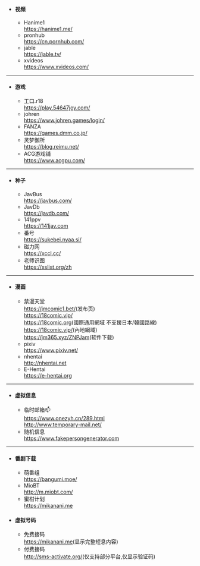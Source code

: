 * #### 视频  
    - Hanime1  
    <https://hanime1.me/>  
    - pronhub  
    <https://cn.pornhub.com/>  
    - jable  
    <https://jable.tv/>  
    - xvideos  
    <https://www.xvideos.com/>  

***

* #### 游戏  
    - 工口.r18  
    <https://play.54647joy.com/>  
    - johren  
    <https://www.johren.games/login/>
    - FANZA  
    <https://games.dmm.co.jp/>
    - 灵梦御所  
    <https://blog.reimu.net/>  
    - ACG游戏铺  
    <https://www.acgpu.com/>  

***

* #### 种子  
    - JavBus  
    <https://javbus.com/>  
    - JavDb  
    <https://javdb.com/>  
    - 141ppv  
    <https://141jav.com>  
    - 番号  
    <https://sukebei.nyaa.si/>  
    - 磁力网  
    <https://xccl.cc/>  
    - 老师识图  
    <https://xslist.org/zh>

***

* #### 漫画  
    - 禁漫天堂  
    <https://jmcomic1.bet/>(发布页)  
    <https://18comic.vip/>  
    <https://18comic.org>(國際通用網域 不支援日本/韓國路線)
    <https://18comic.vip/>(內地網域)  
    <https://jm365.xyz/ZNPJam>(软件下载)  
    - pixiv  
    <https://www.pixiv.net/>  
    - nhentai  
    <http://nhentai.net>  
    - E-Hentai  
    <https://e-hentai.org>  

***

* #### 虚拟信息   
    - 临时邮箱📫  
    <https://www.onezyh.cn/289.html>  
    <http://www.temporary-mail.net/>  
    - 随机信息  
    <https://www.fakepersongenerator.com>  

***

* #### 番剧下载  
    - 萌番组  
    <https://bangumi.moe/>  
    - MioBT  
    <http://m.miobt.com/>  
    - 蜜柑计划  
    <https://mikanani.me>  
* #### 虚拟号码  
    - 免费接码  
    <https://mikanani.me>(显示完整短息内容)  
    - 付费接码  
    <http://sms-activate.org/>(仅支持部分平台,仅显示验证码)  


